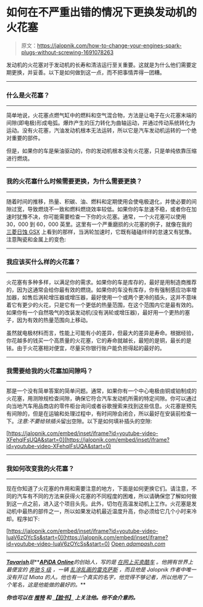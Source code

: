 # 如何在不严重出错的情况下更换发动机的火花塞

> 原文：<https://jalopnik.com/how-to-change-your-engines-spark-plugs-without-screwing-1691078263>

发动机的火花塞对于发动机的长寿和清洁运行至关重要。这就是为什么他们需要定期更换，并妥善。以下是如何做到这一点，而不把事情弄得一团糟。



* * *

### 什么是火花塞？

* * *

简单地说，火花塞点燃气缸中的燃料和空气混合物，方法是让电子在火花塞末端的间隙(即电极)形成电弧。爆炸产生的压力转化为曲轴运动，并通过传动系统转化为运动。没有火花塞，汽油发动机根本无法运转，所以它是汽车发动机运转的一个绝对重要的部件。

但是，如果你的车是柴油驱动的，你的发动机根本没有火花塞，只是单纯依靠压缩进行燃烧。

* * *

### 我的火花塞什么时候需要更换，为什么需要更换？

* * *

随着时间的推移，热量、积碳、油、燃料和定期使用会使电极退化，并使必要的间隙过宽，导致燃烧不一致和燃料燃烧效率较低。如果你的车怠速不稳，或者你在加速时犹豫不决，你可能需要检查一下你的火花塞。通常，一个火花塞可以使用 30，000 到 60，000 英里。这里有一个严重磨损的火花塞的例子，就像在我的 [三菱日蚀 GSX](http://carbuying.jalopnik.com/heres-how-i-bought-a-super-rare-stock-mitsubishi-eclips-1675243105) 上看到的那样，当涡轮加速时，它既有磕磕绊绊的怠速又有犹豫。注意陶瓷和金属上的变色:

* * *

### 我应该买什么样的火花塞？

* * *

火花塞有多种多样，以满足你的需求。如果你的车是库存的，最好是用制造商推荐的，因为这通常会给你最有效的燃烧。如果你的车没有库存，你有强制感应功率增加器，如售后涡轮增压器或增压器，最好使用一个或两个更冷的插头，这并不意味着它有更少的火花，只是它有一个更低的热量范围，在这个范围内它是最有效的。如果你有一个自然吸气的改装发动机(没有涡轮或增压器)，最好用一个更热的塞子，因为有效的热量范围向上移动。

虽然就电极材料而言，性能上可能有小的差异，但最大的差异是寿命。根据经验，你花越多的钱买一个高质量的火花塞，它的寿命就越长，最短的是铜，最长的是铱。由于火花塞相对便宜，尽量买你银行账户能负担得起的最好的。

* * *

### 我需要给我的火花塞加间隙吗？

* * *

那是一个没有简单答案的简单问题。通常，如果你有一个中心电极由铜或铂制成的火花塞，用测隙规检查间隙，确保它符合汽车发动机所需的特定间隙。你可以通过向当地汽车用品商店的零件柜台询问或者谷歌搜索来找到这些信息。火花塞是预先有间隙的，但是在运输和处理过程中，有时间隙会闭合，所以最好在安装前检查一下。*注意:不要给铱插头*留出空隙。以下是如何填补插头的空隙:

 [https://jalopnik.com/embed/inset/iframe?id=youtube-video-XFehqlFsUQA&start=0](https://jalopnik.com/embed/inset/iframe?id=youtube-video-XFehqlFsUQA&start=0) 

* * *

### 我如何改变我的火花塞？

* * *

现在你知道了火花塞的作用和需要注意的地方，下面是如何更换它们。请注意，不同的汽车有不同的方法来获得火花塞的不同程度的困难，所以请确保您了解如何做到这一点之前，进入这个项目头先。此外，切勿在高温发动机上工作。火花塞是发动机中最热的部件之一，所以如果发动机最近温度升高，你必须给它几个小时来冷却。程序如下:

 [https://jalopnik.com/embed/inset/iframe?id=youtube-video-luaV6zOYcSs&start=0](https://jalopnik.com/embed/inset/iframe?id=youtube-video-luaV6zOYcSs&start=0) [Open *adampash.com*](http://adampash.com/related-widget/build/?posts=1689072201,1643804882,1654936990&title=Want%20more%20DIY%3F%20Check%20these%20out!)

* * *

[***Tavarish***](http://twitter.com/apidaonline)*是***[***APiDA Online***](http://www.apidaonline.com/)*的创始人，写的是* [*在网上买卖酷车*](http://carbuying.jalopnik.com/tag/art-of-the-flip) *。他拥有世界上最便宜的* [*奔驰 S 级*](https://jalopnik.com/5-things-no-one-tells-you-about-owning-a-used-luxury-ca-1582610274) *，一辆* [*乱涂乱画的雷克萨斯*](http://oppositelock.jalopnik.com/this-is-the-craziest-lexus-sc300-ive-ever-seen-and-it-1524907627) *，而且他是 Jalopnik 作者中唯一没有开过 Miata 的人。他也有一个真实的名字，他觉得不够记者，所以他用了一个笔名，这是他能做的最好的。***

***你也可以在* [*推特*](http://twitter.com/apidaonline) *和* [*【脸书】*](http://facebook.com/apidaonline) *上关注他。他不会介意的。***